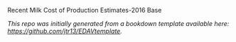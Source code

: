 Recent Milk Cost of Production Estimates-2016 Base

*This repo was initially generated from a bookdown template available here: https://github.com/jtr13/EDAVtemplate.*	




